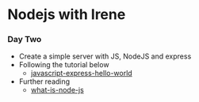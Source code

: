 # Nodejs with Irene
### Day Two
- Create a simple server with JS, NodeJS and express
- Following the tutorial below
  - [javascript-express-hello-world](https://wsvincent.com/javascript-express-hello-world/)
- Further reading
  - [what-is-node-js](https://kinsta.com/knowledgebase/what-is-node-js/#:~:text=a%20word%3A%20no.-,Node)